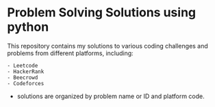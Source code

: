 # Problem Solving Solutions using python

This repository contains my solutions to various coding challenges and problems from different platforms, including:

    - Leetcode
    - HackerRank
    - Beecrowd
    - Codeforces

- solutions are organized by problem name or ID and platform code.
